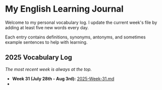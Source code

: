 # My English Learning Journal

Welcome to my personal vocabulary log. I update the current week's file by adding at least five new words every day.

Each entry contains definitions, synonyms, antonyms, and sometimes example sentences to help with learning.

## 2025 Vocabulary Log

_The most recent week is always at the top._

- **Week 31 (July 28th - Aug 3rd):** [2025-Week-31.md](https://github.com/Aryamk11/Eng-learn-vocabulary/blob/main/words/Welcome.md)
- 